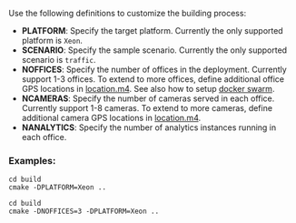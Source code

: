 
Use the following definitions to customize the building process:   
- **PLATFORM**: Specify the target platform. Currently the only supported platform is ```Xeon```.   
- **SCENARIO**: Specify the sample scenario. Currently the only supported scenario is ```traffic```.   
- **NOFFICES**: Specify the number of offices in the deployment. Currently support 1-3 offices. To extend to more offices, define additional office GPS locations in [location.m4](../deployment/common/location.m4). See also how to setup [docker swarm](../deployment/docker-swarm/README.md).    
- **NCAMERAS**: Specify the number of cameras served in each office. Currently support 1-8 cameras. To extend to more cameras, define additional camera GPS locations in [location.m4](../deployment/common/location.m4).    
- **NANALYTICS**: Specify the number of analytics instances running in each office.   

### Examples:   

```
cd build
cmake -DPLATFORM=Xeon ..
```

```
cd build
cmake -DNOFFICES=3 -DPLATFORM=Xeon ..
```

